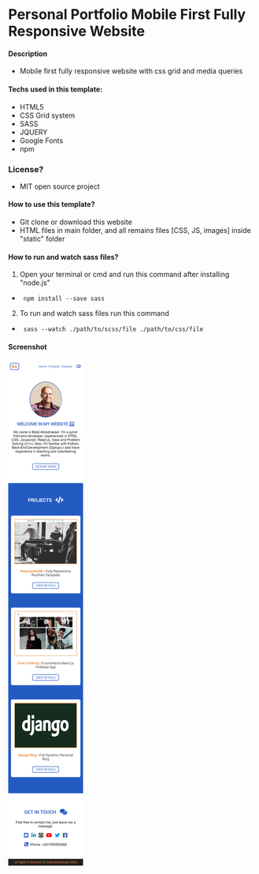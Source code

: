 # Personal Portfolio Mobile First Fully Responsive Website
#### Description
- Mobile first fully responsive website with css grid and media queries
#### Techs used in this template:
- HTML5
- CSS Grid system
- SASS
- JQUERY
- Google Fonts
- npm
### License?
- MIT open source project
#### How to use this template?
- Git clone or download this website
- HTML files in main folder, and all remains files [CSS, JS, images] inside "static" folder
#### How to run and watch sass files?
1) Open your terminal or cmd and run this command after installing  "node.js"
- ` npm install --save sass`
2) To run and watch sass files run this command
- ` sass --watch ./path/to/scss/file ./path/to/css/file`
#### Screenshot
![Image](./website.jpg)	
